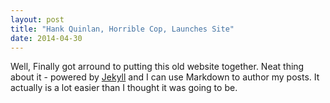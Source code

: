 ```yaml
---
layout: post
title: "Hank Quinlan, Horrible Cop, Launches Site"
date: 2014-04-30
---
```


Well, Finally got arround to putting this old website together. Neat thing about it - powered by [Jekyll](http://jekyllrb.com) and I can use Markdown to author my posts. It actually is a lot easier than I thought it was going to be.
